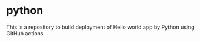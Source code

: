 # python
This is a repository to build deployment of Hello world app by Python using GitHub actions
